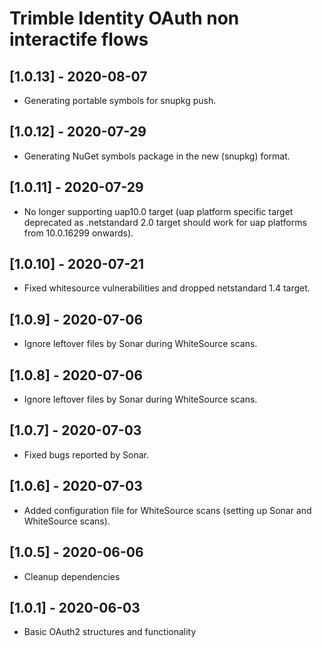 # Trimble Identity OAuth non interactife flows

## [1.0.13] - 2020-08-07
* Generating portable symbols for snupkg push.

## [1.0.12] - 2020-07-29
* Generating NuGet symbols package in the new (snupkg) format.

## [1.0.11] - 2020-07-29
* No longer supporting uap10.0 target (uap platform specific target deprecated as .netstandard 2.0 target should work for uap platforms from 10.0.16299 onwards).

## [1.0.10] - 2020-07-21

* Fixed whitesource vulnerabilities and dropped netstandard 1.4 target.

## [1.0.9] - 2020-07-06

* Ignore leftover files by Sonar during WhiteSource scans.

## [1.0.8] - 2020-07-06

* Ignore leftover files by Sonar during WhiteSource scans.

## [1.0.7] - 2020-07-03

* Fixed bugs reported by Sonar.

## [1.0.6] - 2020-07-03

* Added configuration file for WhiteSource scans (setting up Sonar and WhiteSource scans).

## [1.0.5] - 2020-06-06

* Cleanup dependencies

## [1.0.1] - 2020-06-03

* Basic OAuth2 structures and functionality
